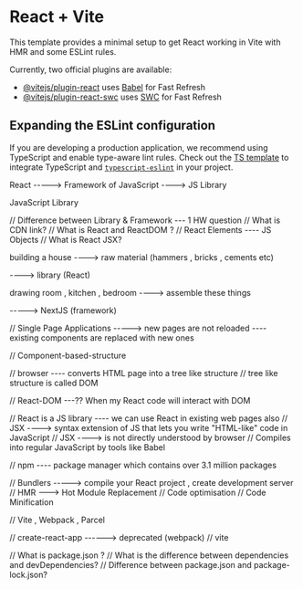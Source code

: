 # React + Vite

This template provides a minimal setup to get React working in Vite with HMR and some ESLint rules.

Currently, two official plugins are available:

- [@vitejs/plugin-react](https://github.com/vitejs/vite-plugin-react/blob/main/packages/plugin-react/README.md) uses [Babel](https://babeljs.io/) for Fast Refresh
- [@vitejs/plugin-react-swc](https://github.com/vitejs/vite-plugin-react-swc) uses [SWC](https://swc.rs/) for Fast Refresh

## Expanding the ESLint configuration

If you are developing a production application, we recommend using TypeScript and enable type-aware lint rules. Check out the [TS template](https://github.com/vitejs/vite/tree/main/packages/create-vite/template-react-ts) to integrate TypeScript and [`typescript-eslint`](https://typescript-eslint.io) in your project.




React -----> Framework of JavaScript
----> JS Library

JavaScript Library

// Difference between Library & Framework --- 1 HW question
// What is CDN link?
// What is React and ReactDOM ?
// React Elements ---- JS Objects
// What is React JSX?

building a house ----> raw material (hammers , bricks , cements etc)

----> library (React)

drawing room , kitchen , bedroom ----> assemble these things

-----> NextJS (framework)


// Single Page Applications -----> 
new pages are not reloaded ---- existing components are replaced with new ones

// Component-based-structure

// browser ---- converts HTML page into a tree like structure
// tree like structure is called DOM

// React-DOM ---?? When my React code will interact with DOM

// React is a JS library ---- we can use React in existing web pages also
// JSX ----> syntax extension of JS that lets you write "HTML-like" code in JavaScript
// JSX ----> is not directly understood by browser
// Compiles into regular JavaScript by tools like Babel


// npm ---- package manager which contains over 3.1 million packages

// Bundlers -----> compile your React project , create development server
// HMR ---> Hot Module Replacement
// Code optimisation
// Code Minification

// Vite , Webpack , Parcel

// create-react-app  ------> deprecated (webpack)
// vite

// What is package.json ?
// What is the difference between dependencies and devDependencies?
// Difference between package.json and package-lock.json?

